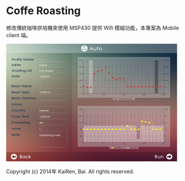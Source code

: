 # Coffe Roasting
修改傳統咖啡烘培機來使用 MSP430 提供 Wifi 模組功能，本專案為 Mobile client 端。

![](previews/preview2.png)

Copyright (c) 2014年 KaiRen, Bai. All rights reserved.
